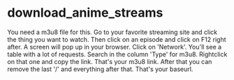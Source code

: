 # download_anime_streams
You need a m3u8 file for this. Go to your favorite streaming site and click the thing you want to watch. Then click on an episode and click on F12 right after. A screen will pop up in your browser. Click on 'Network'. You'll see a table with a lot of requests. Search in the column 'Type' for m3u8. Rightclick on that one and copy the link. That's your m3u8 link. After that you can remove the last '/' and everything after that. That's your baseurl.
